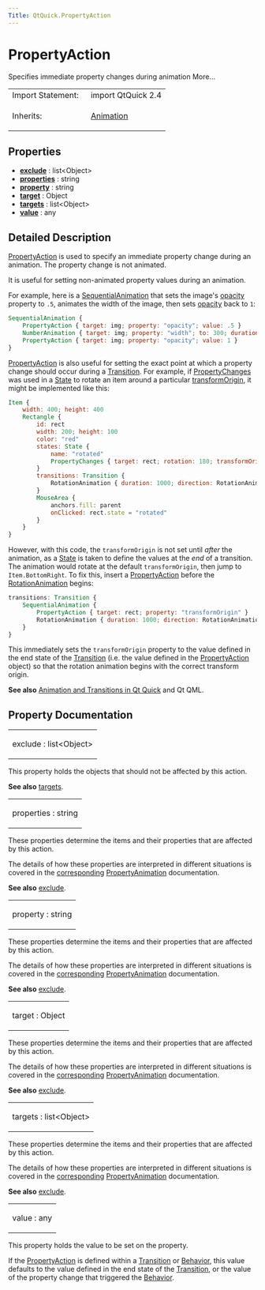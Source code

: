 ```yaml
---
Title: QtQuick.PropertyAction
---
```

        
PropertyAction
==============

<span class="subtitle"></span>
Specifies immediate property changes during animation More...

<table>
<colgroup>
<col width="50%" />
<col width="50%" />
</colgroup>
<tbody>
<tr class="odd">
<td>Import Statement:</td>
<td>import QtQuick 2.4</td>
</tr>
<tr class="even">
<td>Inherits:</td>
<td><p><a href="QtQuick.Animation.md">Animation</a></p></td>
</tr>
</tbody>
</table>

<span id="properties"></span>
Properties
----------

-   ****[exclude](#exclude-prop)**** : list&lt;Object&gt;
-   ****[properties](#properties-prop)**** : string
-   ****[property](#property-prop)**** : string
-   ****[target](#target-prop)**** : Object
-   ****[targets](#targets-prop)**** : list&lt;Object&gt;
-   ****[value](#value-prop)**** : any

<span id="details"></span>
Detailed Description
--------------------

[PropertyAction](index.html) is used to specify an immediate property change during an animation. The property change is not animated.

It is useful for setting non-animated property values during an animation.

For example, here is a [SequentialAnimation](../QtQuick.SequentialAnimation.md) that sets the image's [opacity](../QtQuick.Item.md#opacity-prop) property to `.5`, animates the width of the image, then sets [opacity](../QtQuick.Item.md#opacity-prop) back to `1`:

``` qml
SequentialAnimation {
    PropertyAction { target: img; property: "opacity"; value: .5 }
    NumberAnimation { target: img; property: "width"; to: 300; duration: 1000 }
    PropertyAction { target: img; property: "opacity"; value: 1 }
}
```

[PropertyAction](index.html) is also useful for setting the exact point at which a property change should occur during a [Transition](../QtQuick.qmlexampletoggleswitch.md#transition). For example, if [PropertyChanges](../QtQuick.PropertyChanges.md) was used in a [State](../QtQuick.State.md) to rotate an item around a particular [transformOrigin](../QtQuick.Item.md#transformOrigin-prop), it might be implemented like this:

``` qml
Item {
    width: 400; height: 400
    Rectangle {
        id: rect
        width: 200; height: 100
        color: "red"
        states: State {
            name: "rotated"
            PropertyChanges { target: rect; rotation: 180; transformOrigin: Item.BottomRight }
        }
        transitions: Transition {
            RotationAnimation { duration: 1000; direction: RotationAnimation.Counterclockwise }
        }
        MouseArea {
            anchors.fill: parent
            onClicked: rect.state = "rotated"
        }
    }
}
```

However, with this code, the `transformOrigin` is not set until *after* the animation, as a [State](../QtQuick.State.md) is taken to define the values at the *end* of a transition. The animation would rotate at the default `transformOrigin`, then jump to `Item.BottomRight`. To fix this, insert a [PropertyAction](index.html) before the [RotationAnimation](../QtQuick.RotationAnimation.md) begins:

``` qml
transitions: Transition {
    SequentialAnimation {
        PropertyAction { target: rect; property: "transformOrigin" }
        RotationAnimation { duration: 1000; direction: RotationAnimation.Counterclockwise }
    }
}
```

This immediately sets the `transformOrigin` property to the value defined in the end state of the [Transition](../QtQuick.qmlexampletoggleswitch.md#transition) (i.e. the value defined in the [PropertyAction](index.html) object) so that the rotation animation begins with the correct transform origin.

**See also** [Animation and Transitions in Qt Quick](../QtQuick.qtquick-statesanimations-animations.md) and Qt QML.

Property Documentation
----------------------

<table>
<colgroup>
<col width="100%" />
</colgroup>
<tbody>
<tr class="odd">
<td><p><span id="exclude-prop"></span><span class="name">exclude</span> : <span class="type">list</span>&lt;<span class="type">Object</span>&gt;</p></td>
</tr>
</tbody>
</table>

This property holds the objects that should not be affected by this action.

**See also** [targets](#targets-prop).

<table>
<colgroup>
<col width="100%" />
</colgroup>
<tbody>
<tr class="odd">
<td><p><span id="properties-prop"></span><span class="name">properties</span> : <span class="type">string</span></p></td>
</tr>
</tbody>
</table>

These properties determine the items and their properties that are affected by this action.

The details of how these properties are interpreted in different situations is covered in the [corresponding](../QtQuick.PropertyAnimation.md#properties-prop) [PropertyAnimation](https://developer.ubuntu.comapps/qml/sdk-15.04/QtQuick.animation/#propertyanimation) documentation.

**See also** [exclude](#exclude-prop).

<table>
<colgroup>
<col width="100%" />
</colgroup>
<tbody>
<tr class="odd">
<td><p><span id="property-prop"></span><span class="name">property</span> : <span class="type">string</span></p></td>
</tr>
</tbody>
</table>

These properties determine the items and their properties that are affected by this action.

The details of how these properties are interpreted in different situations is covered in the [corresponding](../QtQuick.PropertyAnimation.md#properties-prop) [PropertyAnimation](https://developer.ubuntu.comapps/qml/sdk-15.04/QtQuick.animation/#propertyanimation) documentation.

**See also** [exclude](#exclude-prop).

<table>
<colgroup>
<col width="100%" />
</colgroup>
<tbody>
<tr class="odd">
<td><p><span id="target-prop"></span><span class="name">target</span> : <span class="type">Object</span></p></td>
</tr>
</tbody>
</table>

These properties determine the items and their properties that are affected by this action.

The details of how these properties are interpreted in different situations is covered in the [corresponding](../QtQuick.PropertyAnimation.md#properties-prop) [PropertyAnimation](https://developer.ubuntu.comapps/qml/sdk-15.04/QtQuick.animation/#propertyanimation) documentation.

**See also** [exclude](#exclude-prop).

<table>
<colgroup>
<col width="100%" />
</colgroup>
<tbody>
<tr class="odd">
<td><p><span id="targets-prop"></span><span class="name">targets</span> : <span class="type">list</span>&lt;<span class="type">Object</span>&gt;</p></td>
</tr>
</tbody>
</table>

These properties determine the items and their properties that are affected by this action.

The details of how these properties are interpreted in different situations is covered in the [corresponding](../QtQuick.PropertyAnimation.md#properties-prop) [PropertyAnimation](https://developer.ubuntu.comapps/qml/sdk-15.04/QtQuick.animation/#propertyanimation) documentation.

**See also** [exclude](#exclude-prop).

<table>
<colgroup>
<col width="100%" />
</colgroup>
<tbody>
<tr class="odd">
<td><p><span id="value-prop"></span><span class="name">value</span> : <span class="type">any</span></p></td>
</tr>
</tbody>
</table>

This property holds the value to be set on the property.

If the [PropertyAction](index.html) is defined within a [Transition](../QtQuick.qmlexampletoggleswitch.md#transition) or [Behavior](../QtQuick.Behavior.md), this value defaults to the value defined in the end state of the [Transition](../QtQuick.qmlexampletoggleswitch.md#transition), or the value of the property change that triggered the [Behavior](../QtQuick.Behavior.md).

